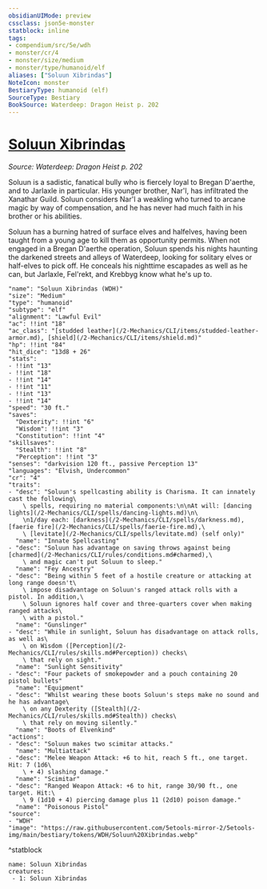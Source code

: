 ```yaml
---
obsidianUIMode: preview
cssclass: json5e-monster
statblock: inline
tags:
- compendium/src/5e/wdh
- monster/cr/4
- monster/size/medium
- monster/type/humanoid/elf
aliases: ["Soluun Xibrindas"]
NoteIcon: monster
BestiaryType: humanoid (elf)
SourceType: Bestiary
BookSource: Waterdeep: Dragon Heist p. 202
---
```

# [Soluun Xibrindas](2-Mechanics/CLI/bestiary/npc/soluun-xibrindas-wdh.md)
*Source: Waterdeep: Dragon Heist p. 202*  

Soluun is a sadistic, fanatical bully who is fiercely loyal to Bregan D'aerthe, and to Jarlaxle in particular. His younger brother, Nar'l, has infiltrated the Xanathar Guild. Soluun considers Nar'l a weakling who turned to arcane magic by way of compensation, and he has never had much faith in his brother or his abilities.

Soluun has a burning hatred of surface elves and halfelves, having been taught from a young age to kill them as opportunity permits. When not engaged in a Bregan D'aerthe operation, Soluun spends his nights haunting the darkened streets and alleys of Waterdeep, looking for solitary elves or half-elves to pick off. He conceals his nighttime escapades as well as he can, but Jarlaxle, Fel'rekt, and Krebbyg know what he's up to.

```statblock
"name": "Soluun Xibrindas (WDH)"
"size": "Medium"
"type": "humanoid"
"subtype": "elf"
"alignment": "Lawful Evil"
"ac": !!int "18"
"ac_class": "[studded leather](/2-Mechanics/CLI/items/studded-leather-armor.md), [shield](/2-Mechanics/CLI/items/shield.md)"
"hp": !!int "84"
"hit_dice": "13d8 + 26"
"stats":
- !!int "13"
- !!int "18"
- !!int "14"
- !!int "11"
- !!int "13"
- !!int "14"
"speed": "30 ft."
"saves":
  "Dexterity": !!int "6"
  "Wisdom": !!int "3"
  "Constitution": !!int "4"
"skillsaves":
  "Stealth": !!int "8"
  "Perception": !!int "3"
"senses": "darkvision 120 ft., passive Perception 13"
"languages": "Elvish, Undercommon"
"cr": "4"
"traits":
- "desc": "Soluun's spellcasting ability is Charisma. It can innately cast the following\
    \ spells, requiring no material components:\n\nAt will: [dancing lights](/2-Mechanics/CLI/spells/dancing-lights.md)\n\
    \n1/day each: [darkness](/2-Mechanics/CLI/spells/darkness.md), [faerie fire](/2-Mechanics/CLI/spells/faerie-fire.md),\
    \ [levitate](/2-Mechanics/CLI/spells/levitate.md) (self only)"
  "name": "Innate Spellcasting"
- "desc": "Soluun has advantage on saving throws against being [charmed](/2-Mechanics/CLI/rules/conditions.md#charmed),\
    \ and magic can't put Soluun to sleep."
  "name": "Fey Ancestry"
- "desc": "Being within 5 feet of a hostile creature or attacking at long range doesn't\
    \ impose disadvantage on Soluun's ranged attack rolls with a pistol. In addition,\
    \ Soluun ignores half cover and three-quarters cover when making ranged attacks\
    \ with a pistol."
  "name": "Gunslinger"
- "desc": "While in sunlight, Soluun has disadvantage on attack rolls, as well as\
    \ on Wisdom ([Perception](/2-Mechanics/CLI/rules/skills.md#Perception)) checks\
    \ that rely on sight."
  "name": "Sunlight Sensitivity"
- "desc": "Four packets of smokepowder and a pouch containing 20 pistol bullets"
  "name": "Equipment"
- "desc": "Whilst wearing these boots Soluun's steps make no sound and he has advantage\
    \ on any Dexterity ([Stealth](/2-Mechanics/CLI/rules/skills.md#Stealth)) checks\
    \ that rely on moving silently."
  "name": "Boots of Elvenkind"
"actions":
- "desc": "Soluun makes two scimitar attacks."
  "name": "Multiattack"
- "desc": "Melee Weapon Attack: +6 to hit, reach 5 ft., one target. Hit: 7 (1d6\
    \ + 4) slashing damage."
  "name": "Scimitar"
- "desc": "Ranged Weapon Attack: +6 to hit, range 30/90 ft., one target. Hit:\
    \ 9 (1d10 + 4) piercing damage plus 11 (2d10) poison damage."
  "name": "Poisonous Pistol"
"source":
- "WDH"
"image": "https://raw.githubusercontent.com/5etools-mirror-2/5etools-img/main/bestiary/tokens/WDH/Soluun%20Xibrindas.webp"
```
^statblock

```encounter-table
name: Soluun Xibrindas
creatures:
 - 1: Soluun Xibrindas
```